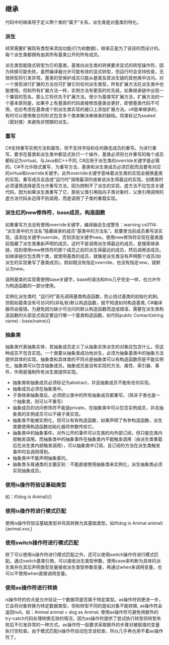 ## 继承
<p>
代码中的继承用于定义两个类的“属于”关系，派生类是对基类的特化。
</p>

### 派生
<p>
经常需要扩展现有类型来添加功能(行为和数据)，继承正是为了该目的而设计的。每个派生类都拥有由其所有基类公开的所有成员。
</p>

<p>
派生类型能隐式转型为它的基类，基类向派生类的转换要求显式的转型操作符，因为转换可能失败，虽然编译器允许可能有效的显式转型，但运行时会坚持检查，无效转型将引发异常。基类的受保护成员只能从基类及其派生链的其他类中访问。对一个类型进行扩展的方法也可扩展它的任何派生类型，所有扩展方法在派生类中也能使用。但和所有扩展方法一样，实例方法有更高的优先级，如果继承链中出现一个兼容的签名，那么它将优先于扩展方法。很少为基类写扩展方法，扩展方法的一个基本原则是，如果手上有基类的代码直接修改基类会更好，即使基类代码不可用，也应考虑在基类或个别派生类实现的接口上添加扩展方法。c#是单继承的，有时可以使用聚合的形式包含多个类来解决单继承的缺陷。将类标记为sealed（密封类）来避免非预期的派生。
</p>

### 重写
<p>
C#支持重写实例方法和属性，但不支持字段和任何静态成员的重写。为进行重写，要求在基类和派生类中都显式执行一个操作，基类必须将允许重写的每个成员都标记为virtual。与Java和C++不同, C#应用于派生类的override关键字是必需的。C#不允许隐式重写，为重写方法，基类和派生类成员必须匹配而且要有对应的virtual和override关键字。此外override关键字意味着派生类的实现会替换基类的实现。重写成员会造成“运行时”调用最深的或者说派生得最远的实现。创建类时必须谨慎选择是否允许重写方法，因为控制不了派生的实现，虚方法不应包含关键代码，因为如果派生类重写了它，那些父类引用指向子类对象时，父类引用调用的虚方法代码永远得不到调用，而是调用了子类的重载实现。
</p>

### 派生红的new修饰符，base成员，构造函数
<p>
如果重写方法没有使用override关键字，编译器会生成警告：warning cs0114: “派生类中的方法名”隐藏继承的成员“基类中的方法名”。若要使当前成员重写该实现，请添加关键字override，否则添加关键字new。使用new修饰符实现在基类面前隐藏了派生类重新声明的成员，这时不是调用派生得最远的成员，是搜索继承链，找到使用new修饰符的那个成员之前的派生得最远的成员，然后调用该成员。如继承链仅包含两个类，就使用基类的成员，就像是派生类没有声明那个成员(如派生的实现重写了基类成员)。假如既没有指定override，也没有指定new，就默认为new。
</p>
<p>
调用基类的实现需使用base关键字，base的语法和this几乎完全一样，也允许作为构造函数的一部分使用。
</p>
<p>
实例化派生类时, “运行时”首先调用基类构造函数，防止绕过基类的初始化机制。但假如基类没有可访问的(非私有)默认构造函数，就不知道如何构造基类, C#编译器将会报错。为避免因为缺少可访问的默认构造函数而造成错误，需要在派生类构造函数的头部显式指定要运行哪一个基类构造函数，如代码public Contact(string name) : base(name){}
</p>

### 抽象类
<p>
抽象类代表抽象实体，其抽象成员定义了从抽象实体派生的对象应包含什么，但这种成员不包含实现。一个类要从抽象类成功地派生，必须为抽象基类中的抽象方法提供具体的实现。抽象类和具体类的不同点是抽象类可以有构造函数但是不能实例化，抽象类可以包含抽象成员。抽象成员是没有实现的方法、属性、索引器、事件，作用是强制所有派生类提供实现。
</p>

- 抽象类和抽象成员必须标记为abstract，并且抽象成员不能有任何实现。
- 抽象成员必须在抽象类中。
- 子类继承抽象类后，必须把父类中的所有抽象成员都重写。（除非子类也是一个抽象类，则可以不重写）
- 抽象成员的访问修饰符不能是private，在抽象类中可以包含实例成员，并且抽象类的实例成员可以不被子类实现。
- 抽象类不能被实例化，但可以有有构造函数，如果声明了有参构造函数，派生类要使用构造函数初始化器将参数传给它。
- 抽象类中的抽象事件。对外公开的事件可以在类的内外部订阅，但只能在类内部触发调用。而抽象类中的抽象事件在抽象类内不能触发调用（由派生类重载后在派生类内部触发调用），可以抽象类中订阅，且订阅的方法在派生类触发事件时会调用得到。
- 抽象类中不能声明抽象委托。
- 抽象类与普通类的主要区别：不能直接使用抽象类来实例化，派生抽象类必须实现抽象成员。

### 使用is操作符验证基础类型
<p>
如：if(dog is Animal){}
</p>

### 使用is操作符进行模式匹配
<p>
使用is操作符验证基础类型并将其转换为其基础类型。如if(dog is Animal animal){animal.xxx;}
</p>

### 使用switch操作符进行模式匹配
<p>
除了可以使用is操作符进行模式匹配之外，还可以使用switch操作符进行模式匹配。通过switch基类引用，可以接收派生类型参数，使用case来判断为具体的派生类并在其后声明类型变量接收派生类型参数变量，再通过when来调用变量，也可以不使用when直接调用变量。
</p>


### 使用as操作符进行转换
<p>
is操作符的优点是允许验证一个数据项是否属于特定类型。as操作符则更进一步，它会将对象转换为特定数据类型，但和转型不同的是如对象不能转换, as操作符会返回null。如：Animal animal = dog as Animal; 使用as操作符可避免用额外的try-catch代码处理转换无效的情况，因为as操作符提供了尝试执行转型但转型失败后不引发异常的一种方式。as操作符一般要求采取额外的步骤对被赋值的变量执行空检查。由于模式匹配is操作符自动包含该检查，所以几乎再也用不着as操作符了。
</p>